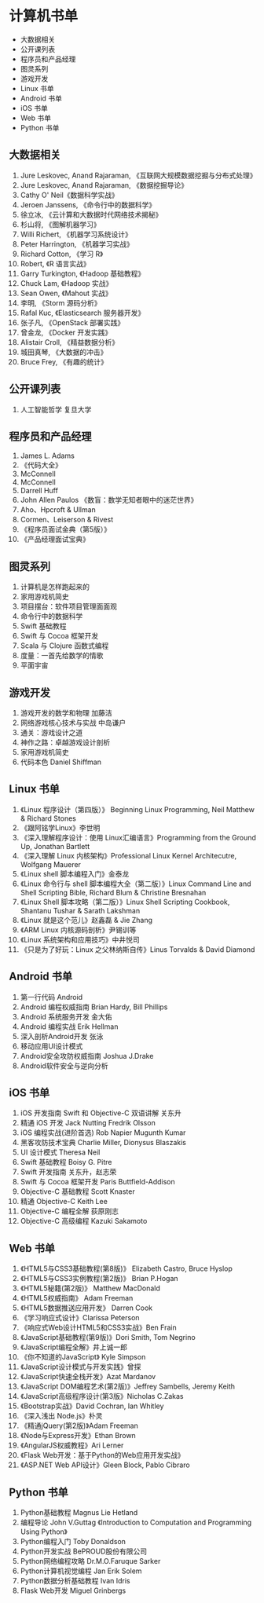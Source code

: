 # 计算机书单

<!-- MarkdownTOC -->

- 大数据相关
- 公开课列表
- 程序员和产品经理
- 图灵系列
- 游戏开发
- Linux 书单
- Android 书单
- iOS 书单
- Web 书单
- Python 书单

<!-- /MarkdownTOC -->

## 大数据相关

1. Jure Leskovec, Anand Rajaraman, 《互联网大规模数据挖掘与分布式处理》
2. Jure Leskovec, Anand Rajaraman, 《数据挖掘导论》
3. Cathy O' Neil《数据科学实战》
4. Jeroen Janssens, 《命令行中的数据科学》
5. 徐立冰, 《云计算和大数据时代网络技术揭秘》
6. 杉山将, 《图解机器学习》
7. Willi Richert, 《机器学习系统设计》
8. Peter Harrington, 《机器学习实战》
9. Richard Cotton, 《学习 R》
10. Robert, 《R 语言实战》
11. Garry Turkington, 《Hadoop 基础教程》
12. Chuck Lam, 《Hadoop 实战》
13. Sean Owen, 《Mahout 实战》
14. 李明, 《Storm 源码分析》
15. Rafal Kuc, 《Elasticsearch 服务器开发》
16. 张子凡, 《OpenStack 部署实践》
17. 曾金龙, 《Docker 开发实践》
18. Alistair Croll, 《精益数据分析》
19. 城田真琴, 《大数据的冲击》
20. Bruce Frey, 《有趣的统计》

## 公开课列表

1. 人工智能哲学 复旦大学

## 程序员和产品经理

1. James L. Adams <Conceptual Blockbusting>
2. 《代码大全》
3. McConnell <Rapid Development>
4. McConnell <Software Project Survival Guide>
5. Darrell Huff <How To Lie With Statistics>
6. John Allen Paulos 《数盲：数学无知者眼中的迷茫世界》
7. Aho、Hpcroft & Ullman <Data Structures and Algorithms>
8. Cormen、Leiserson & Rivest <Introduction to Algorithms>
9. 《程序员面试金典（第5版）》
10. 《产品经理面试宝典》

## 图灵系列

1. 计算机是怎样跑起来的
2. 家用游戏机简史
3. 项目摆台：软件项目管理面面观
4. 命令行中的数据科学
5. Swift 基础教程
6. Swift 与 Cocoa 框架开发
7. Scala 与 Clojure 函数式编程
8. 度量：一首先给数学的情歌
9. 平面宇宙

## 游戏开发

1. 游戏开发的数学和物理 加藤洁
1. 网络游戏核心技术与实战 中岛谦户
1. 通关：游戏设计之道
1. 神作之路：卓越游戏设计剖析
1. 家用游戏机简史
1. 代码本色 Daniel Shiffman

## Linux 书单

1. 《Linux 程序设计（第四版）》 Beginning Linux Programming, Neil Matthew & Richard Stones
2. 《跟阿铭学Linux》李世明
3. 《深入理解程序设计：使用 Linux汇编语言》Programming from the Ground Up, Jonathan Bartlett
4. 《深入理解 Linux 内核架构》Professional Linux Kernel Architecutre, Wolfgang Mauerer
5. 《Linux shell 脚本编程入门》金泰龙
6. 《Linux 命令行与 shell 脚本编程大全（第二版）》Linux Command Line and Shell Scripting Bible, Richard Blum & Christine Bresnahan
7. 《Linux Shell 脚本攻略（第二版）》Linux Shell Scripting Cookbook, Shantanu Tushar & Sarath Lakshman
8. 《Linux 就是这个范儿》赵鑫磊 & Jie Zhang
9. 《ARM Linux 内核源码剖析》尹锡训等
10. 《Linux 系统架构和应用技巧》中井悦司
11. 《只是为了好玩：Linux 之父林纳斯自传》Linus Torvalds & David Diamond

## Android 书单

1. 第一行代码 Android
2. Android 编程权威指南 Brian Hardy, Bill Phillips
3. Android 系统服务开发 金大佑
4. Android 编程实战 Erik Hellman
5. 深入剖析Android开发 张泳
6. 移动应用UI设计模式
7. Android安全攻防权威指南 Joshua J.Drake
8. Android软件安全与逆向分析

## iOS 书单

1. iOS 开发指南 Swift 和 Objective-C 双语讲解 关东升
2. 精通 iOS 开发 Jack Nutting Fredrik Olsson
3. iOS 编程实战(进阶首选) Rob Napier Mugunth Kumar
4. 黑客攻防技术宝典 Charlie Miller, Dionysus Blaszakis
5. UI 设计模式 Theresa Neil
6. Swift 基础教程 Boisy G. Pitre
7. Swift 开发指南 关东升，赵志荣
8. Swift 与 Cocoa 框架开发 Paris Buttfield-Addison
9. Objective-C 基础教程 Scott Knaster
10. 精通 Objective-C Keith Lee
11. Objective-C 编程全解 荻原刚志
12. Objective-C 高级编程 Kazuki Sakamoto

## Web 书单

1. 《HTML5与CSS3基础教程(第8版)》 Elizabeth Castro, Bruce Hyslop
2. 《HTML5与CSS3实例教程(第2版)》 Brian P.Hogan
3. 《HTML5秘籍(第2版)》 Matthew MacDonald
4. 《HTML5权威指南》 Adam Freeman
5. 《HTML5数据推送应用开发》 Darren Cook
6. 《学习响应式设计》Clarissa Peterson
7. 《响应式Web设计HTML5和CSS3实战》Ben Frain
8. 《JavaScript基础教程(第9版)》Dori Smith, Tom Negrino
9. 《JavaScript编程全解》井上诚一郎
10. 《你不知道的JavaScript》 Kyle Simpson
11. 《JavaScript设计模式与开发实践》曾探
12. 《JavaScript快速全栈开发》Azat Mardanov
13. 《JavaScript DOM编程艺术(第2版)》Jeffrey Sambells, Jeremy Keith
14. 《JavaScript高级程序设计(第3版》Nicholas C.Zakas
15. 《Bootstrap实战》David Cochran, Ian Whitley
16. 《深入浅出 Node.js》朴灵
17. 《精通jQuery(第2版)》Adam Freeman
18. 《Node与Express开发》Ethan Brown
19. 《AngularJS权威教程》Ari Lerner
20. 《Flask Web开发：基于Python的Web应用开发实战》
21. 《ASP.NET Web API设计》Gleen Block, Pablo Cibraro

## Python 书单

1. Python基础教程 Magnus Lie Hetland
2. 编程导论 John V.Guttag 《Introduction to Computation and Programming Using Python》
3. Python编程入门 Toby Donaldson
4. Python开发实战 BePROUD股份有限公司
5. Python网络编程攻略 Dr.M.O.Faruque Sarker
6. Python计算机视觉编程 Jan Erik Solem
7. Python数据分析基础教程 Ivan Idris
8. Flask Web开发 Miguel Grinbergs
